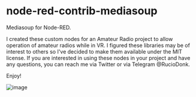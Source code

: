 # node-red-contrib-mediasoup
Mediasoup for Node-RED.

I created these custom nodes for an Amateur Radio project to allow operation of amateur radios while in VR. I figured these libraries may be of interest to others so I've decided to make them available under the MIT license. If you are interested in using these nodes in your project and have any questions, you can reach me via Twitter or via Telegram @RucioDonk.

Enjoy!

![image](https://user-images.githubusercontent.com/23562523/172000238-7ea0c788-edba-4649-8e35-01d00d408107.png)
